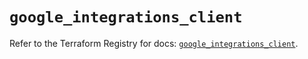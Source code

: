 # `google_integrations_client`

Refer to the Terraform Registry for docs: [`google_integrations_client`](https://registry.terraform.io/providers/hashicorp/google/6.42.0/docs/resources/integrations_client).
